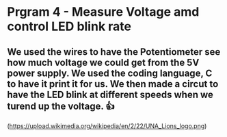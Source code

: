  # Prgram 4 - Measure Voltage amd control LED blink rate

## We used the wires to have the Potentiometer see how much voltage we could get from the 5V power supply. We used the coding language, C to have it print it for us. We then made a circut to have the LED blink at different speeds when we turend up the voltage. :+1:

(https://upload.wikimedia.org/wikipedia/en/2/22/UNA_Lions_logo.png)
